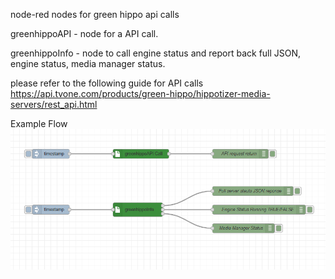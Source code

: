 node-red nodes for green hippo api calls

greenhippoAPI -  node for a API call.

greenhippoInfo - node to call engine status and report back full JSON, engine status, media manager status. 


please refer to the following guide for API calls
https://api.tvone.com/products/green-hippo/hippotizer-media-servers/rest_api.html


Example Flow
![hipponode](./examples/hipponode.png)
